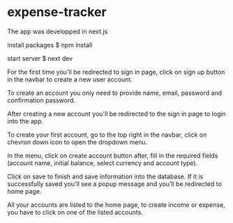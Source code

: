 # expense-tracker

The app was developped in next.js

install packages
$ npm install

start server
$ next dev

For the first time you'll be redirected to sign in page, click on sign up button in the navbar to create a new user account.

To create an account you only need to provide name, email, password and confirmation password.

After creating a new account you'll be redirected to the sign in page to login into the app.

To create your first account, go to the top right in the navbar, click on chevron down icon to open the dropdown menu.

In the menu, click on create account button after, fill in the required fields (account name, initial balance, select currency and account type).

Click on save to finish and save information into the database. If it is successfully saved you'll see a popup message and you'll be redirected to home page.

All your accounts are listed to the home page, to create income or expense, you have to click on one of the listed accounts.
